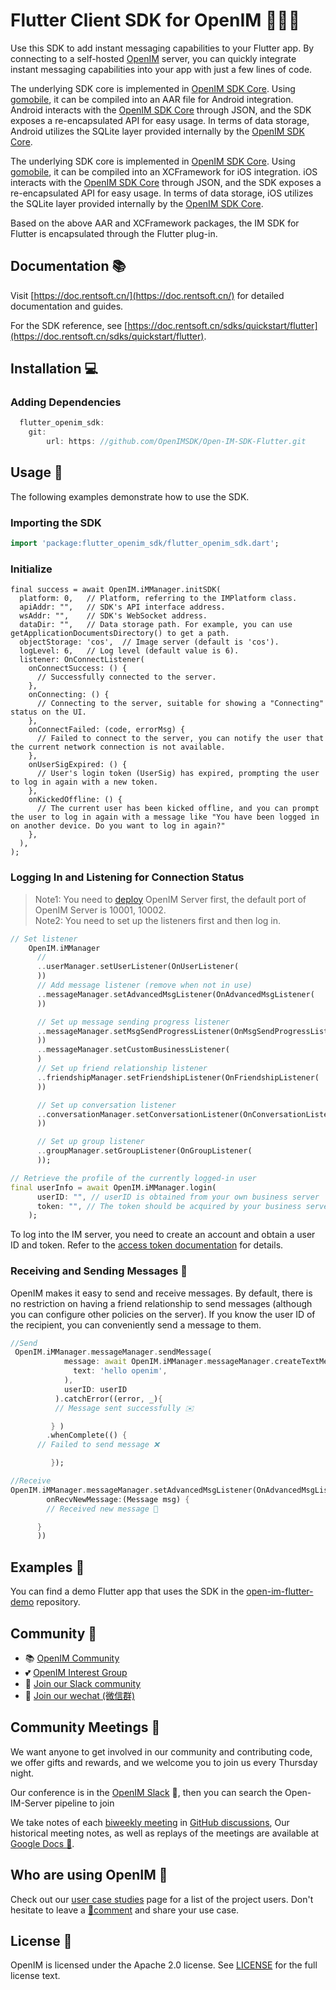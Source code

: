# Flutter Client SDK for OpenIM 👨‍💻💬

Use this SDK to add instant messaging capabilities to your Flutter app. By connecting to a self-hosted [OpenIM](https://www.openim.online/) server, you can quickly integrate instant messaging capabilities into your app with just a few lines of code.


The underlying SDK core is implemented in [OpenIM SDK Core](https://github.com/openimsdk/openim-sdk-core). Using [gomobile](https://github.com/golang/mobile), it can be compiled into an AAR file for Android integration. Android interacts with the [OpenIM SDK Core](https://github.com/openimsdk/openim-sdk-core) through JSON, and the SDK exposes a re-encapsulated API for easy usage. In terms of data storage, Android utilizes the SQLite layer provided internally by the [OpenIM SDK Core](https://github.com/openimsdk/openim-sdk-core).

The underlying SDK core is implemented in [OpenIM SDK Core](https://github.com/openimsdk/openim-sdk-core). Using [gomobile](https://github.com/golang/mobile), it can be compiled into an XCFramework for iOS integration. iOS interacts with the [OpenIM SDK Core](https://github.com/openimsdk/openim-sdk-core) through JSON, and the SDK exposes a re-encapsulated API for easy usage. In terms of data storage, iOS utilizes the SQLite layer provided internally by the [OpenIM SDK Core](https://github.com/openimsdk/openim-sdk-core).

Based on the above AAR and XCFramework packages, the IM SDK for Flutter is encapsulated through the Flutter plug-in.

## Documentation 📚

Visit [https://doc.rentsoft.cn/](https://doc.rentsoft.cn/) for detailed documentation and guides.

For the SDK reference, see [https://doc.rentsoft.cn/sdks/quickstart/flutter](https://doc.rentsoft.cn/sdks/quickstart/flutter).

## Installation 💻
### Adding Dependencies
```dart
  flutter_openim_sdk:
    git:
        url: https: //github.com/OpenIMSDK/Open-IM-SDK-Flutter.git
```

## Usage 🚀

The following examples demonstrate how to use the SDK.
### Importing the SDK

```dart
import 'package:flutter_openim_sdk/flutter_openim_sdk.dart';
```
### Initialize
```
final success = await OpenIM.iMManager.initSDK(
  platform: 0,   // Platform, referring to the IMPlatform class.
  apiAddr: "",   // SDK's API interface address.
  wsAddr: "",    // SDK's WebSocket address.
  dataDir: "",   // Data storage path. For example, you can use getApplicationDocumentsDirectory() to get a path.
  objectStorage: 'cos',  // Image server (default is 'cos').
  logLevel: 6,   // Log level (default value is 6).
  listener: OnConnectListener(
    onConnectSuccess: () {
      // Successfully connected to the server.
    },
    onConnecting: () {
      // Connecting to the server, suitable for showing a "Connecting" status on the UI.
    },
    onConnectFailed: (code, errorMsg) {
      // Failed to connect to the server, you can notify the user that the current network connection is not available.
    },
    onUserSigExpired: () {
      // User's login token (UserSig) has expired, prompting the user to log in again with a new token.
    },
    onKickedOffline: () {
      // The current user has been kicked offline, and you can prompt the user to log in again with a message like "You have been logged in on another device. Do you want to log in again?"
    },
  ),
);

```
### Logging In and Listening for Connection Status

> Note1: You need to [deploy](https://github.com/openimsdk/open-im-server#rocket-quick-start) OpenIM Server first, the default port of OpenIM Server is 10001, 10002.  
> Note2: You need to set up the listeners first and then log in.


```dart
// Set listener
    OpenIM.iMManager
      //
      ..userManager.setUserListener(OnUserListener(
      ))
      // Add message listener (remove when not in use)
      ..messageManager.setAdvancedMsgListener(OnAdvancedMsgListener(
      ))

      // Set up message sending progress listener
      ..messageManager.setMsgSendProgressListener(OnMsgSendProgressListener(
      ))
      ..messageManager.setCustomBusinessListener(
      )
      // Set up friend relationship listener
      ..friendshipManager.setFriendshipListener(OnFriendshipListener(
      ))

      // Set up conversation listener
      ..conversationManager.setConversationListener(OnConversationListener(
      ))

      // Set up group listener
      ..groupManager.setGroupListener(OnGroupListener(
      ));

// Retrieve the profile of the currently logged-in user
final userInfo = await OpenIM.iMManager.login(
      userID: "", // userID is obtained from your own business server
      token: "", // The token should be acquired by your business server by exchanging with OpenIM server based on a secret key
    );

```

To log into the IM server, you need to create an account and obtain a user ID and token. Refer to the [access token documentation](https://doc.rentsoft.cn/restapi/userManagement/userRegister) for details.

### Receiving and Sending Messages 💬

OpenIM makes it easy to send and receive messages. By default, there is no restriction on having a friend relationship to send messages (although you can configure other policies on the server). If you know the user ID of the recipient, you can conveniently send a message to them.

```dart
//Send
 OpenIM.iMManager.messageManager.sendMessage(
            message: await OpenIM.iMManager.messageManager.createTextMessage(
              text: 'hello openim',
            ),
            userID: userID
          ).catchError((error, _){
          // Message sent successfully ✉️	

         } )
        .whenComplete(() {
 	  // Failed to send message ❌

         });

//Receive
OpenIM.iMManager.messageManager.setAdvancedMsgListener(OnAdvancedMsgListener(
        onRecvNewMessage:(Message msg) {
     	// Received new message 📨

	  }
      ))
```

## Examples 🌟

You can find a demo Flutter app that uses the SDK in the [open-im-flutter-demo](https://github.com/openimsdk/open-im-flutter-demo) repository.


## Community :busts_in_silhouette:

- 📚 [OpenIM Community](https://github.com/OpenIMSDK/community)
- 💕 [OpenIM Interest Group](https://github.com/Openim-sigs)
- 🚀 [Join our Slack community](https://join.slack.com/t/openimsdk/shared_invite/zt-22720d66b-o_FvKxMTGXtcnnnHiMqe9Q)
- :eyes: [Join our wechat (微信群)](https://openim-1253691595.cos.ap-nanjing.myqcloud.com/WechatIMG20.jpeg)

## Community Meetings :calendar:

We want anyone to get involved in our community and contributing code, we offer gifts and rewards, and we welcome you to join us every Thursday night.

Our conference is in the [OpenIM Slack](https://join.slack.com/t/openimsdk/shared_invite/zt-22720d66b-o_FvKxMTGXtcnnnHiMqe9Q) 🎯, then you can search the Open-IM-Server pipeline to join

We take notes of each [biweekly meeting](https://github.com/orgs/OpenIMSDK/discussions/categories/meeting) in [GitHub discussions](https://github.com/openimsdk/open-im-server/discussions/categories/meeting), Our historical meeting notes, as well as replays of the meetings are available at [Google Docs :bookmark_tabs:](https://docs.google.com/document/d/1nx8MDpuG74NASx081JcCpxPgDITNTpIIos0DS6Vr9GU/edit?usp=sharing).

## Who are using OpenIM :eyes:

Check out our [user case studies](https://github.com/OpenIMSDK/community/blob/main/ADOPTERS.md) page for a list of the project users. Don't hesitate to leave a [📝comment](https://github.com/openimsdk/open-im-server/issues/379) and share your use case.

## License :page_facing_up:

OpenIM is licensed under the Apache 2.0 license. See [LICENSE](https://github.com/openimsdk/open-im-server/tree/main/LICENSE) for the full license text.
